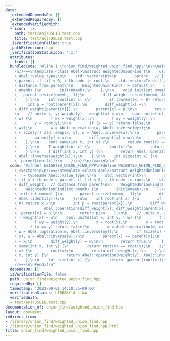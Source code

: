 ```yaml
---
data:
  _extendedDependsOn: []
  _extendedRequiredBy: []
  _extendedVerifiedWith:
  - icon: ':x:'
    path: test/aoj/DSL1B.test.cpp
    title: test/aoj/DSL1B.test.cpp
  _isVerificationFailed: true
  _pathExtension: hpp
  _verificationStatusIcon: ':x:'
  attributes:
    links: []
  bundledCode: "#line 1 \"union_find/weighted_union_find.hpp\"\n\n\n#include <vector>\n\
    \n//===\ntemplate <class Abel>\nstruct WeightedUnionFind {\n    using T = typename\
    \ Abel::value_type;\n\n    std::vector<int>\n        parent;  // [i] = i-th node's\
    \ parent. if [i] < 0, i-th node is root.\n    std::vector<T> diff_weight;  //\
    \ distance from parent\n\n    WeightedUnionFind() = default;\n    WeightedUnionFind(int\
    \ nmemb) {\n        init(nmemb);\n    };\n\n    void init(int nmemb) {\n     \
    \   parent.resize(nmemb, -1);\n        diff_weight.resize(nmemb, Abel::identity());\n\
    \    };\n\n    int root(int x) {\n        if (parent[x] < 0) return x;\n\n   \
    \     int p = root(parent[x]);\n        diff_weight[x] =\n            Abel::operation(diff_weight[x],\
    \ diff_weight[parent[x]]);\n        parent[x] = p;\n\n        return p;\n    };\n\
    \n    // unite x, y; weight(y) - weight(x) = w\n    bool unite(int x, int y, T\
    \ w) {\n        T wx = weight(x);\n        T wy = weight(y);\n        x = root(x);\n\
    \        y = root(y);\n\n        if (x == y) return false;\n        w = Abel::operation(w,\
    \ wx);\n        w = Abel::operation(w, Abel::inverse(wy));\n        if (size(x)\
    \ < size(y)) std::swap(x, y), w = Abel::inverse(w);\n\n        parent[x] += parent[y];\n\
    \        parent[y] = x;\n        diff_weight[y] = w;\n\n        return true;\n\
    \    };\n\n    bool same(int x, int y) {\n        return root(x) == root(y);\n\
    \    };\n\n    T weight(int x) {\n        root(x);\n        return diff_weight[x];\n\
    \    };\n\n    T diff(int x, int y) {\n        return Abel::operation(weight(y),\
    \ Abel::inverse(weight(x)));\n    };\n\n    int size(int x) {\n        return\
    \ -parent[root(x)];\n    };\n};\n//===\n\n\n"
  code: "#ifndef WEIGHTED_UNION_FIND_HPP\n#define WEIGHTED_UNION_FIND_HPP\n#include\
    \ <vector>\n\n//===\ntemplate <class Abel>\nstruct WeightedUnionFind {\n    using\
    \ T = typename Abel::value_type;\n\n    std::vector<int>\n        parent;  //\
    \ [i] = i-th node's parent. if [i] < 0, i-th node is root.\n    std::vector<T>\
    \ diff_weight;  // distance from parent\n\n    WeightedUnionFind() = default;\n\
    \    WeightedUnionFind(int nmemb) {\n        init(nmemb);\n    };\n\n    void\
    \ init(int nmemb) {\n        parent.resize(nmemb, -1);\n        diff_weight.resize(nmemb,\
    \ Abel::identity());\n    };\n\n    int root(int x) {\n        if (parent[x] <\
    \ 0) return x;\n\n        int p = root(parent[x]);\n        diff_weight[x] =\n\
    \            Abel::operation(diff_weight[x], diff_weight[parent[x]]);\n      \
    \  parent[x] = p;\n\n        return p;\n    };\n\n    // unite x, y; weight(y)\
    \ - weight(x) = w\n    bool unite(int x, int y, T w) {\n        T wx = weight(x);\n\
    \        T wy = weight(y);\n        x = root(x);\n        y = root(y);\n\n   \
    \     if (x == y) return false;\n        w = Abel::operation(w, wx);\n       \
    \ w = Abel::operation(w, Abel::inverse(wy));\n        if (size(x) < size(y)) std::swap(x,\
    \ y), w = Abel::inverse(w);\n\n        parent[x] += parent[y];\n        parent[y]\
    \ = x;\n        diff_weight[y] = w;\n\n        return true;\n    };\n\n    bool\
    \ same(int x, int y) {\n        return root(x) == root(y);\n    };\n\n    T weight(int\
    \ x) {\n        root(x);\n        return diff_weight[x];\n    };\n\n    T diff(int\
    \ x, int y) {\n        return Abel::operation(weight(y), Abel::inverse(weight(x)));\n\
    \    };\n\n    int size(int x) {\n        return -parent[root(x)];\n    };\n};\n\
    //===\n\n#endif\n"
  dependsOn: []
  isVerificationFile: false
  path: union_find/weighted_union_find.hpp
  requiredBy: []
  timestamp: '2022-09-01 14:18:35+09:00'
  verificationStatus: LIBRARY_ALL_WA
  verifiedWith:
  - test/aoj/DSL1B.test.cpp
documentation_of: union_find/weighted_union_find.hpp
layout: document
redirect_from:
- /library/union_find/weighted_union_find.hpp
- /library/union_find/weighted_union_find.hpp.html
title: union_find/weighted_union_find.hpp
---
```

